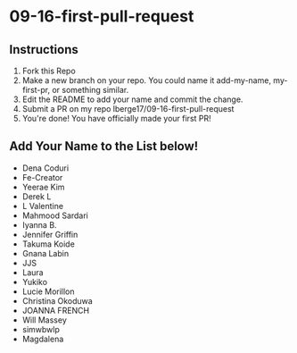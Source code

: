 # 09-16-first-pull-request

## Instructions
1. Fork this Repo
2. Make a new branch on your repo. You could name it add-my-name, my-first-pr, or something similar.
3. Edit the README to add your name and commit the change.
4. Submit a PR on my repo lberge17/09-16-first-pull-request
5. You're done! You have officially made your first PR!

## Add Your Name to the List below!

- Dena Coduri
- Fe-Creator
- Yeerae Kim
- Derek L
- L Valentine
- Mahmood Sardari
- Iyanna B.
- Jennifer Griffin
- Takuma Koide
- Gnana Labin
- JJS
- Laura
- Yukiko
- Lucie Morillon
- Christina Okoduwa
- JOANNA FRENCH
- Will Massey
- simwbwlp
- Magdalena

